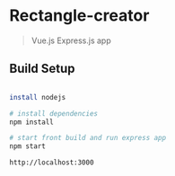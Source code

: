 # Rectangle-creator

> Vue.js Express.js app

## Build Setup

``` bash

install nodejs

# install dependencies
npm install

# start front build and run express app
npm start

http://localhost:3000
